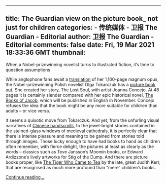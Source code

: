 
---
title: The Guardian view on the picture book_ not just for children
categories: 
    - 传统媒体
    - 卫报 The Guardian - Editorial
author: 卫报 The Guardian - Editorial
comments: false
date: Fri, 19 Mar 2021 18:33:36 GMT
thumbnail: 
---

<div>   
<p>When a Nobel-prizewinning novelist turns to illustrated fiction, it’s time to question assumptions</p><p>While anglophone fans await a <a href="https://www.theguardian.com/books/2021/feb/26/olga-tokarczuk-the-books-of-jacob-english-translation-polish-nobel-prize" title>translation</a> of her 1,100-page magnum opus, the Nobel-prizewinning Polish novelist Olga Tokarczuk has a <a href="https://www.theguardian.com/books/2021/mar/11/a-nobel-winner-turns-to-picture-books-the-lost-soul-by-olga-tokarczuk-joanna-concejo" title>picture book out</a>. She created her story, The Lost Soul, with artist Joanna Concejo. At 48 pages it is certainly slender compared with her epic historical novel, <a href="https://www.waterstones.com/book/the-books-of-jacob/olga-tokarczuk/jennifer-croft/9781910695593" title>The Books of Jacob</a>, which will be published in English in November. Concejo refuses the idea that the book might be any more suitable for children than adults – or vice versa.</p><p>It seems a quixotic move from Tokarczuk. And yet, from the unfurling visual narratives of <a href="https://www.metmuseum.org/toah/hd/chhs/hd_chhs.htm" title>Chinese handscrolls</a>, to the jewel-bright stories contained in the stained-glass windows of medieval cathedrals, it is perfectly clear that there is intense pleasure and meaning to be gained from stories told through images. Those lucky enough to have had books to hand as children often remember, with fierce delight, the pictures at least as clearly as the words – classics such as Tove Jansson’s Moomin books, or Edward Ardizzone’s lively artworks for Stig of the Dump. And there are picture books proper, like <a href="https://www.theguardian.com/books/2018/dec/16/judith-kerr-interview-tiger-who-came-to-tea-teenagers-kind-idealistic" title>The Tiger Who Came to Tea</a> by the late, great Judith Kerr, that are recognised as much more profound than “mere” children’s books.</p> <a href="https://www.theguardian.com/commentisfree/2021/mar/19/the-guardian-view-on-the-picture-book-not-just-for-children">Continue reading...</a>  
</div>
            